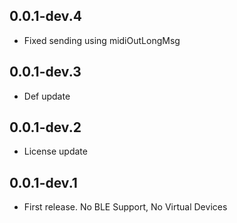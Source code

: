 ## 0.0.1-dev.4

* Fixed sending using midiOutLongMsg


## 0.0.1-dev.3

* Def update


## 0.0.1-dev.2

* License update


## 0.0.1-dev.1

* First release. No BLE Support, No Virtual Devices
